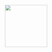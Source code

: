 <img align="center" height="140px" style="float: left" src="https://github-readme-stats-xcanwin.vercel.app/api/top-langs/?username=Huix-Jade&layout=compact&theme=algolia" />
